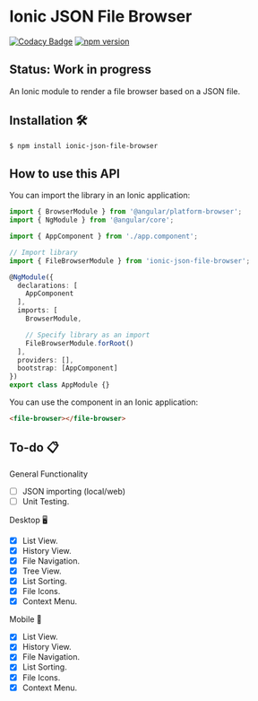# Ionic JSON File Browser

[![Codacy Badge](https://api.codacy.com/project/badge/Grade/69ea6eb4cdfe4fe98a8c2d98913faba6)](https://www.codacy.com/app/ryanteo96/ionic-json-file-browser?utm_source=github.com&amp;utm_medium=referral&amp;utm_content=ryanteo96/ionic-json-file-browser&amp;utm_campaign=Badge_Grade) [![npm version](https://badge.fury.io/js/ionic-json-file-browser.svg)](https://badge.fury.io/js/ionic-json-file-browser)

## Status: Work in progress

An Ionic module to render a file browser based on a JSON file.

## Installation 🛠
```sh
$ npm install ionic-json-file-browser
```

## How to use this API
You can import the library in an Ionic application:

```typescript
import { BrowserModule } from '@angular/platform-browser';
import { NgModule } from '@angular/core';

import { AppComponent } from './app.component';

// Import library
import { FileBrowserModule } from 'ionic-json-file-browser';

@NgModule({
  declarations: [
    AppComponent
  ],
  imports: [
    BrowserModule,

    // Specify library as an import
    FileBrowserModule.forRoot()
  ],
  providers: [],
  bootstrap: [AppComponent]
})
export class AppModule {}
```

You can use the component in an Ionic application:
```html
<file-browser></file-browser>
```

## To-do 📋
General Functionality 
- [ ] JSON importing (local/web)
- [ ] Unit Testing.

Desktop 🖥
- [x] List View.
- [x] History View.
- [x] File Navigation.
- [x] Tree View.
- [x] List Sorting.
- [x] File Icons.
- [x] Context Menu.

Mobile 📱
- [x] List View.
- [x] History View.
- [x] File Navigation.
- [x] List Sorting.
- [x] File Icons.
- [x] Context Menu.